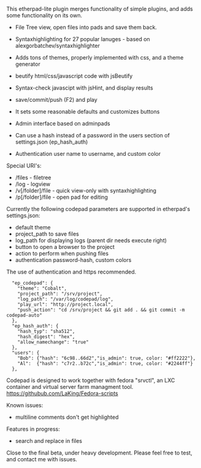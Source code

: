 This etherpad-lite plugin merges functionality of simple plugins, and adds some functionality on its own.

- File Tree view, open files into pads and save them back.
- Syntaxhighlighting for 27 popular lanuges - based on alexgorbatchev/syntaxhighlighter
- Adds tons of themes, properly implemented with css, and a theme generator
- beutify html/css/javascript code with jsBeutify 
- Syntax-check javascipt with jsHint, and display results
- save/commit/push (F2) and play

- It sets some reasonable defaults and customizes buttons
- Admin interface based on adminpads
- Can use a hash instead of a password in the users section of settings.json (ep_hash_auth)
- Authentication user name to username, and custom color

Special URI's:

- /files - filetree
- /log - logview
- /v[/folder]/file - quick view-only with syntaxhighlighting
- /p[/folder]/file - open pad for editing

Currently the following codepad parameters are supported in etherpad's settings.json:
- default theme
- project_path to save files
- log_path for displaying logs (parent dir needs execute right)
- button to open a browser to the project
- action to perform when pushing files
- authentication password-hash, custom colors

The use of authentication and https recommended.

```
  "ep_codepad": { 
    "theme": "Cobalt",
    "project_path": "/srv/project",
    "log_path": "/var/log/codepad/log",
    "play_url": "http://project.local",
    "push_action": "cd /srv/project && git add . && git commit -m codepad-auto"
  },
  "ep_hash_auth": {
    "hash_typ": "sha512",
    "hash_digest": "hex",
    "allow_namechange": "true"
  },
  "users": {
    "Bob": {"hash": "6c98..66d2","is_admin": true, color: "#ff2222"},
    "Al":  {"hash": "c7r2..b72c","is_admin": true, color: "#2244ff"}
  },
```

Codepad is designed to work together with fedora "srvctl", an LXC container and virtual server farm managment tool.
https://githubub.com/LaKing/Fedora-scripts

Known issues:
- multiline comments don't get highlighted

Features in progress:
- search and replace in files

Close to the final beta, under heavy development.
Please feel free to test, and contact me with issues.